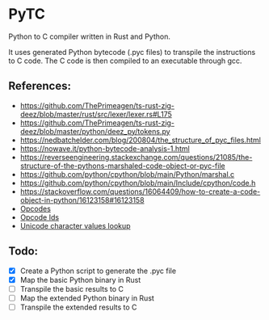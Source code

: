 # PyTC

Python to C compiler written in Rust and Python.

It uses generated Python bytecode (.pyc files) to transpile the instructions to C code. The C code is then compiled to an executable through gcc.

## References:
- https://github.com/ThePrimeagen/ts-rust-zig-deez/blob/master/rust/src/lexer/lexer.rs#L175
- https://github.com/ThePrimeagen/ts-rust-zig-deez/blob/master/python/deez_py/tokens.py
- https://nedbatchelder.com/blog/200804/the_structure_of_pyc_files.html
- https://nowave.it/python-bytecode-analysis-1.html
- https://reverseengineering.stackexchange.com/questions/21085/the-structure-of-the-pythons-marshaled-code-object-or-pyc-file
- https://github.com/python/cpython/blob/main/Python/marshal.c
- https://github.com/python/cpython/blob/main/Include/cpython/code.h
- https://stackoverflow.com/questions/16064409/how-to-create-a-code-object-in-python/16123158#16123158
- [Opcodes](https://github.com/python/cpython/blob/main/Include/opcode.h)
- [Opcode Ids](https://github.com/python/cpython/blob/main/Include/opcode_ids.h)
- [Unicode character values lookup](https://unicodelookup.com/#c/2)

## Todo:
- [x] Create a Python script to generate the .pyc file
- [x] Map the basic Python binary in Rust
- [ ] Transpile the basic results to C
- [ ] Map the extended Python binary in Rust
- [ ] Transpile the extended results to C